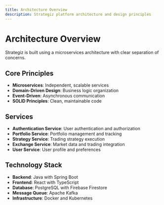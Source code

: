 ```yaml
---
title: Architecture Overview
description: Strategiz platform architecture and design principles
---
```


# Architecture Overview

Strategiz is built using a microservices architecture with clear separation of concerns.

## Core Principles

- **Microservices**: Independent, scalable services
- **Domain-Driven Design**: Business logic organization
- **Event-Driven**: Asynchronous communication
- **SOLID Principles**: Clean, maintainable code

## Services

- **Authentication Service**: User authentication and authorization
- **Portfolio Service**: Portfolio management and tracking
- **Strategy Service**: Trading strategy execution
- **Exchange Service**: Market data and trading integration
- **User Service**: User profile and preferences

## Technology Stack

- **Backend**: Java with Spring Boot
- **Frontend**: React with TypeScript
- **Database**: PostgreSQL with Firebase Firestore
- **Message Queue**: Apache Kafka
- **Infrastructure**: Docker and Kubernetes
